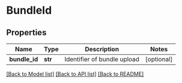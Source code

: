 # BundleId

## Properties
Name | Type | Description | Notes
------------ | ------------- | ------------- | -------------
**bundle_id** | **str** | Identifier of bundle upload | [optional] 

[[Back to Model list]](../README.md#documentation-for-models) [[Back to API list]](../README.md#documentation-for-api-endpoints) [[Back to README]](../README.md)

